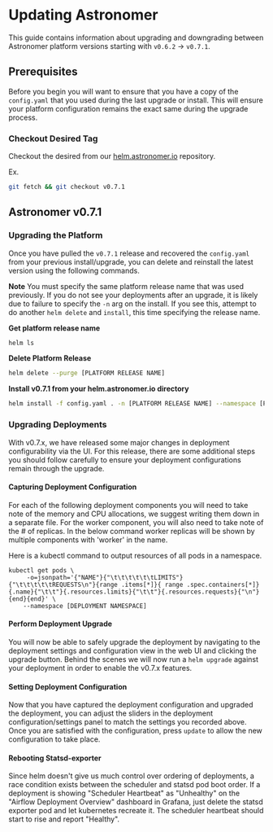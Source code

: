 # Updating Astronomer
This guide contains information about upgrading and downgrading between Astronomer platform versions starting with `v0.6.2` -> `v0.7.1`.

## Prerequisites

Before you begin you will want to ensure that you have a copy of the `config.yaml` that you used during the last upgrade or install. This will ensure your platform configuration remains the exact same during the upgrade process.

### Checkout Desired Tag
Checkout the desired from our [helm.astronomer.io](https://github.com/astronomer/helm.astronomer.io) repository.

Ex.

```bash
git fetch && git checkout v0.7.1
```

## Astronomer v0.7.1

### Upgrading the Platform

Once you have pulled the `v0.7.1` release and recovered the `config.yaml` from your previous install/upgrade, you can delete and reinstall the latest version using the following commands.

**Note** You must specify the same platform release name that was used previously. If you do not see your deployments after an upgrade, it is likely due to failure to specify the `-n` arg on the install. If you see this, attempt to do another `helm delete` and `install`, this time specifying the release name.

__Get platform release name__

```bash
helm ls
```

__Delete Platform Release__

```bash
helm delete --purge [PLATFORM RELEASE NAME]
```

__Install v0.7.1 from your helm.astronomer.io directory__

```bash
helm install -f config.yaml . -n [PLATFORM RELEASE NAME] --namespace [PLATFORM NAMESPACE]
```

### Upgrading Deployments

With v0.7.x, we have released some major changes in deployment configurability via the UI. For this release, there are some additional steps you should follow carefully to ensure your deployment configurations remain through the upgrade.

#### Capturing Deployment Configuration

For each of the following deployment components you will need to take note of the memory and CPU allocations, we suggest writing them down in a separate file. For the worker component, you will also need to take note of the # of replicas. In the below command worker replicas will be shown by multiple components with 'worker' in the name.

Here is a kubectl command to output resources of all pods in a namespace.

```
kubectl get pods \
     -o=jsonpath='{"NAME"}{"\t\t\t\t\t\tLIMITS"}{"\t\t\t\t\tREQUESTS\n"}{range .items[*]}{ range .spec.containers[*]}{.name}{"\t\t"}{.resources.limits}{"\t\t"}{.resources.requests}{"\n"}{end}{end}' \
    --namespace [DEPLOYMENT NAMESPACE]
```

#### Perform Deployment Upgrade
You will now be able to safely upgrade the deployment by navigating to the deployment settings and configuration view in the web UI and clicking the upgrade button. Behind the scenes we will now run a `helm upgrade` against your deployment in order to enable the v0.7.x features.

#### Setting Deployment Configuration
Now that you have captured the deployment configuration and upgraded the deployment, you can adjust the sliders in the deployment configuration/settings panel to match the settings you recorded above. Once you are satisfied with the configuration, press `update` to allow the new configuration to take place.

#### Rebooting Statsd-exporter
Since helm doesn't give us much control over ordering of deployments, a race condition exists between the scheduler and statsd pod boot order. If a deployment is showing "Scheduler Heartbeat" as "Unhealthy" on the "Airflow Deployment Overview" dashboard in Grafana, just delete the statsd exporter pod and let kubernetes recreate it. The scheduler heartbeat should start to rise and report "Healthy".

